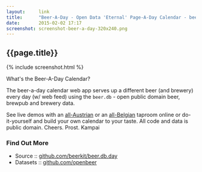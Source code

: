```yaml
---
layout:     link
title:      "Beer-A-Day - Open Data 'Eternal' Page-A-Day Calendar - beer.db Web App"
date:       2015-02-02 17:17
screenshot: screenshot-beer-a-day-320x240.png
---
```


## {{page.title}}

{% include screenshot.html %}

What's the Beer-A-Day Calendar?

The beer-a-day calendar web app serves up
a different beer (and brewery) every day (w/ web feed)
using the `beer.db` - open public domain beer, brewpub and brewery data.

See live demos with an [all-Austrian](http://at365.herokuapp.com)
or an [all-Belgian](http://be365.herokuapp.com) taproom
online or do-it-yourself and build your own calendar to your taste.
All code and data is public domain. Cheers. Prost. Kampai


### Find Out More

- Source   :: [github.com/beerkit/beer.db.day](https://github.com/beerkit/beer.db.day)
- Datasets :: [github.com/openbeer](https://github.com/openbeer)

